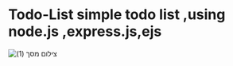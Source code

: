 # Todo-List simple todo list ,using node.js ,express.js,ejs
![‏‏צילום מסך (1)](https://user-images.githubusercontent.com/89039091/166107407-8efa7352-72dc-42c5-bcb2-f60ad4c8e52d.png)
